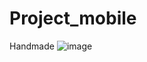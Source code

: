 # Project_mobile
Handmade
![image](https://github.com/user-attachments/assets/d6324a80-1b1a-48bd-b222-0a3abdbf08fe)
